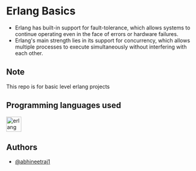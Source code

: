 # Erlang Basics
*	Erlang has built-in support for fault-tolerance, which allows systems to continue operating even in the face of errors or hardware failures.
*	Erlang's main strength lies in its support for concurrency, which allows multiple processes to execute simultaneously without interfering with each other.

## Note
This repo is for basic level erlang projects

## Programming languages used
<a href="https://www.erlang.org/doc/" target="_blank" rel="noreferrer"> <img src="https://www.erlang.org/doc/erlang-logo.png" alt="erlang" width="40" height="40"/> </a>


## Authors

*	[@abhineetraj1](https://github.com/abhineetraj1)
